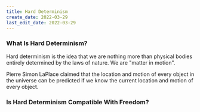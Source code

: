 ```yaml
---
title: Hard Determinism
create_date: 2022-03-29
last_edit_date: 2022-03-29
---
```

### What Is Hard Determinism?
Hard determinism is the idea that we are nothing more than physical bodies entirely determined by the laws of nature.  We are "matter in motion".

Pierre Simon LaPlace claimed that the location and motion of every object in the universe can be predicted if we know the current location and motion of every object.

### Is Hard Determinism Compatible With Freedom?
